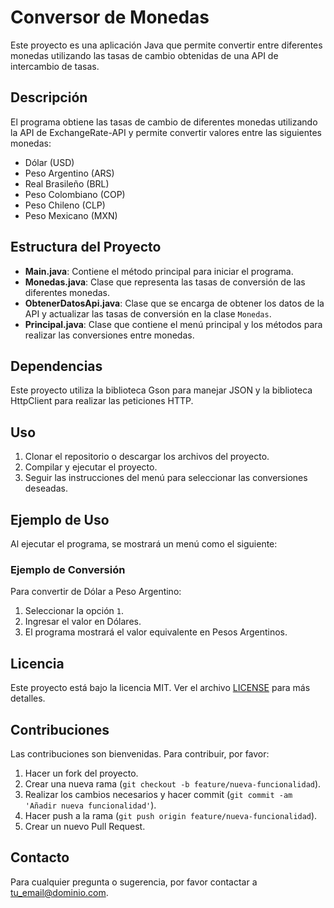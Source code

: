 # Conversor de Monedas

Este proyecto es una aplicación Java que permite convertir entre diferentes monedas utilizando las tasas de cambio obtenidas de una API de intercambio de tasas.

## Descripción

El programa obtiene las tasas de cambio de diferentes monedas utilizando la API de ExchangeRate-API y permite convertir valores entre las siguientes monedas:

- Dólar (USD)
- Peso Argentino (ARS)
- Real Brasileño (BRL)
- Peso Colombiano (COP)
- Peso Chileno (CLP)
- Peso Mexicano (MXN)

## Estructura del Proyecto

- **Main.java**: Contiene el método principal para iniciar el programa.
- **Monedas.java**: Clase que representa las tasas de conversión de las diferentes monedas.
- **ObtenerDatosApi.java**: Clase que se encarga de obtener los datos de la API y actualizar las tasas de conversión en la clase `Monedas`.
- **Principal.java**: Clase que contiene el menú principal y los métodos para realizar las conversiones entre monedas.

## Dependencias

Este proyecto utiliza la biblioteca Gson para manejar JSON y la biblioteca HttpClient para realizar las peticiones HTTP.

## Uso

1. Clonar el repositorio o descargar los archivos del proyecto.
2. Compilar y ejecutar el proyecto.
3. Seguir las instrucciones del menú para seleccionar las conversiones deseadas.

## Ejemplo de Uso

Al ejecutar el programa, se mostrará un menú como el siguiente:


### Ejemplo de Conversión

Para convertir de Dólar a Peso Argentino:

1. Seleccionar la opción `1`.
2. Ingresar el valor en Dólares.
3. El programa mostrará el valor equivalente en Pesos Argentinos.

## Licencia

Este proyecto está bajo la licencia MIT. Ver el archivo [LICENSE](LICENSE) para más detalles.

## Contribuciones

Las contribuciones son bienvenidas. Para contribuir, por favor:

1. Hacer un fork del proyecto.
2. Crear una nueva rama (`git checkout -b feature/nueva-funcionalidad`).
3. Realizar los cambios necesarios y hacer commit (`git commit -am 'Añadir nueva funcionalidad'`).
4. Hacer push a la rama (`git push origin feature/nueva-funcionalidad`).
5. Crear un nuevo Pull Request.

## Contacto

Para cualquier pregunta o sugerencia, por favor contactar a [tu_email@dominio.com](mailto:tu_email@dominio.com).

